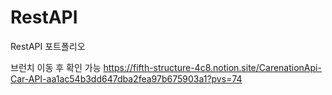 # RestAPI
RestAPI 포트폴리오

브런치 이동 후 확인 가능
https://fifth-structure-4c8.notion.site/CarenationApi-Car-API-aa1ac54b3dd647dba2fea97b675903a1?pvs=74
